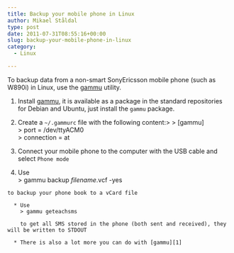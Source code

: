 ```yaml
---
title: Backup your mobile phone in Linux
author: Mikael Ståldal
type: post
date: 2011-07-31T08:55:16+00:00
slug: backup-your-mobile-phone-in-linux
category:
  - Linux

---
```

To backup data from a non-smart SonyEricsson mobile phone (such as W890i) in Linux, use the [gammu][1] utility.

  1. Install [gammu][1], it is available as a package in the standard repositories for Debian and Ubuntu, just install the `gammu` package.
  2. Create a `~/.gammurc` file with the following content:> 
    > [gammu]  
    > port = /dev/ttyACM0  
    > connection = at 

  3. Connect your mobile phone to the computer with the USB cable and select `Phone mode`
  4. Use  
    > gammu backup *filename*.vcf -yes 
    
    to backup your phone book to a vCard file 
    
      * Use  
        > gammu geteachsms 
        
        to get all SMS stored in the phone (both sent and received), they will be written to STDOUT 
        
      * There is also a lot more you can do with [gammu][1]

 [1]: http://wammu.eu/